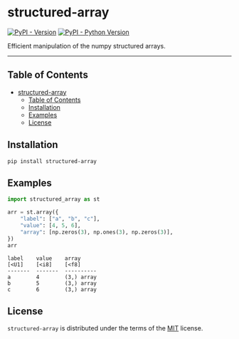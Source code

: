 # structured-array

[![PyPI - Version](https://img.shields.io/pypi/v/structured-array.svg)](https://pypi.org/project/structured-array)
[![PyPI - Python Version](https://img.shields.io/pypi/pyversions/structured-array.svg)](https://pypi.org/project/structured-array)

Efficient manipulation of the numpy structured arrays.

-----

## Table of Contents

- [structured-array](#structured-array)
  - [Table of Contents](#table-of-contents)
  - [Installation](#installation)
  - [Examples](#examples)
  - [License](#license)

## Installation

```console
pip install structured-array
```

## Examples

```python
import structured_array as st

arr = st.array({
    "label": ["a", "b", "c"],
    "value": [4, 5, 6],
    "array": [np.zeros(3), np.ones(3), np.zeros(3)],
})
arr
```

```
label    value    array
[<U1]    [<i8]    [<f8]
-------  -------  ----------
a        4        (3,) array
b        5        (3,) array
c        6        (3,) array
```

## License

`structured-array` is distributed under the terms of the [MIT](https://spdx.org/licenses/MIT.html) license.
